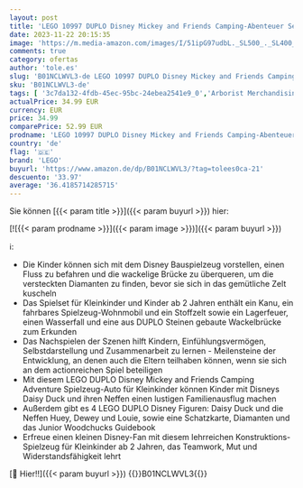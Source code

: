 ```yaml
---
layout: post
title: 'LEGO 10997 DUPLO Disney Mickey and Friends Camping-Abenteuer Set mit Wohnmobil  Kanu und Daisy Duck Figur  Bauspielzeug Geschenk für Kleinkinder ab 2 Jahren  Mädchen und Jungen'
date: 2023-11-22 20:15:35
image: 'https://m.media-amazon.com/images/I/51ipG97udbL._SL500_._SL400_.jpg'
comments: true
category: ofertas
author: 'tole.es'
slug: 'B01NCLWVL3-de LEGO 10997 DUPLO Disney Mickey and Friends Camping-...'
sku: 'B01NCLWVL3-de'
tags: [ '3c7da132-4fdb-45ec-95bc-24ebea2541e9_0','Arborist Merchandising Root','Baby- & Kleinkindspielzeug','Bauspielzeug & Konstruktionsspielzeug','Bauspielzeugsets','Custom Stores','LEGO','Lego Duplo','Motorikspielzeug','Self Service','Spielzeug','lego','🇩🇪', ]
actualPrice: 34.99 EUR
currency: EUR
price: 34.99
comparePrice: 52.99 EUR
prodname: 'LEGO 10997 DUPLO Disney Mickey and Friends Camping-Abenteuer Set mit Wohnmobil  Kanu und Daisy Duck Figur  Bauspielzeug Geschenk für Kleinkinder ab 2 Jahren  Mädchen und Jungen'
country: 'de'
flag: '🇩🇪'
brand: 'LEGO'
buyurl: 'https://www.amazon.de/dp/B01NCLWVL3/?tag=tolees0ca-21'
descuento: '33.97'
average: '36.4185714285715'
---
```


Sie können [{{< param title >}}]({{< param buyurl >}}) hier:

[![{{< param prodname >}}]({{< param image >}})]({{< param buyurl >}})

ℹ️:

- Die Kinder können sich mit dem Disney Bauspielzeug vorstellen, einen Fluss zu befahren und die wackelige Brücke zu überqueren, um die versteckten Diamanten zu finden, bevor sie sich in das gemütliche Zelt kuscheln
- Das Spielset für Kleinkinder und Kinder ab 2 Jahren enthält ein Kanu, ein fahrbares Spielzeug-Wohnmobil und ein Stoffzelt sowie ein Lagerfeuer, einen Wasserfall und eine aus DUPLO Steinen gebaute Wackelbrücke zum Erkunden
- Das Nachspielen der Szenen hilft Kindern, Einfühlungsvermögen, Selbstdarstellung und Zusammenarbeit zu lernen - Meilensteine der Entwicklung, an denen auch die Eltern teilhaben können, wenn sie sich an dem actionreichen Spiel beteiligen
- Mit diesem LEGO DUPLO Disney Mickey and Friends Camping Adventure Spielzeug-Auto für Kleinkinder können Kinder mit Disneys Daisy Duck und ihren Neffen einen lustigen Familienausflug machen
- Außerdem gibt es 4 LEGO DUPLO Disney Figuren: Daisy Duck und die Neffen Huey, Dewey und Louie, sowie eine Schatzkarte, Diamanten und das Junior Woodchucks Guidebook
- Erfreue einen kleinen Disney-Fan mit diesem lehrreichen Konstruktions-Spielzeug für Kleinkinder ab 2 Jahren, das Teamwork, Mut und Widerstandsfähigkeit lehrt

[🛒 Hier!!]({{< param buyurl >}})
{{<world>}}B01NCLWVL3{{</world>}}
